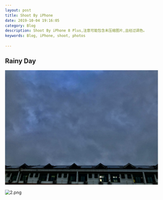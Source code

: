 ```yaml
---
layout: post
title: Shoot By iPhone
date: 2019-10-04 19:16:05
category: Blog
description: Shoot By iPhone 8 Plus,注意可能包含未压缩图片,且经过调色。
keywords: Blog, iPhone, shoot, photos

---
```


## Rainy Day



![1.jpg](/images/posts/rainyday/1.jpg)

![2.png](/images/posts/rainyday/2.png)

